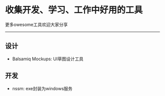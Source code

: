 # 收集开发、学习、工作中好用的工具
更多owesome工具欢迎大家分享

---
## 设计
- Balsamiq Mockups: UI草图设计工具


## 开发
- nssm: exe封装为windows服务
